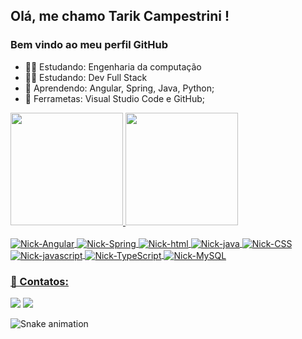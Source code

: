 ## Olá, me chamo Tarik Campestrini ! 
### Bem vindo ao meu perfil GitHub



- 👨‍🎓 Estudando:  Engenharia da computação
- 👨‍🎓 Estudando:  Dev Full Stack 
- 🌱 Aprendendo: Angular, Spring, Java, Python;
- 🎒 Ferrametas: Visual Studio Code e GitHub;

<div>
<a href="https://github.com/Tarik-Campestrini">
<img height="180em" src="https://github-readme-stats.vercel.app/api/top-langs/?username=Tarik-campestrini&layout=compact&langs_count=7&theme=dracula"/>
<img height="180em" src="https://github-readme-stats.vercel.app/api?username=Tarik-campestrini&show_icons=true&theme=dracula&include_all_commits=true&count_private=true"/>
</div>
  
<div style="display: inline_block"><br>
  <img align="center" alt="Nick-Angular" src="https://img.shields.io/badge/Angular-DD0031?style=for-the-badge&logo=angular&logoColor=white">
  <img align="center" alt="Nick-Spring" src="https://img.shields.io/badge/Spring-6DB33F?style=for-the-badge&logo=spring&logoColor=white">
  <img align="center" alt="Nick-html" src="https://img.shields.io/badge/HTML5-E34F26?style=for-the-badge&logo=html5&logoColor=white">
  <img align="center" alt="Nick-java"  src="https://img.shields.io/badge/Java-ED8B00?style=for-the-badge&logo=java&logoColor=white">
  <img align="center" alt="Nick-CSS" src="https://img.shields.io/badge/CSS3-1572B6?style=for-the-badge&logo=css3&logoColor=white">
  <img align="center" alt="Nick-javascript" src="https://img.shields.io/badge/JavaScript-323330?style=for-the-badge&logo=javascript&logoColor=F7DF1E">
  <img align="center" alt="Nick-TypeScript" src="https://img.shields.io/badge/TypeScript-007ACC?style=for-the-badge&logo=typescript&logoColor=white">
  <img align="center" alt="Nick-MySQL" src="https://img.shields.io/badge/MySQL-00000F?style=for-the-badge&logo=mysql&logoColor=white">
</div>  
  
   <h3>📲 Contatos:</h3>
<div> 
  <a href = "mailto:tarikrc@hotmail.com"><img src="https://img.shields.io/badge/Microsoft_Outlook-0078D4?style=for-the-badge&logo=microsoft-outlook&logoColor=white" target="_blank"></a>
  <a href="https://www.linkedin.com/in/tarik-campestrini-996768175" target="_blank"><img src="https://img.shields.io/badge/-LinkedIn-%230077B5?style=for-the-badge&logo=linkedin&logoColor=white" target="_blank"></a> 
  
  ![Snake animation](https://github.com/Tarik-Campestrini/Tarik-Campestrini/blob/output/github-contribution-grid-snake.svg)
</div>

